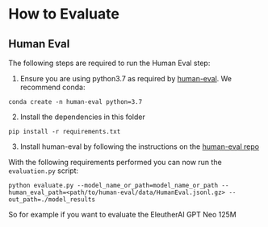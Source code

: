 # How to Evaluate

## Human Eval

The following steps are required to run the Human Eval step:
1. Ensure you are using python3.7 as required by [human-eval](https://github.com/openai/human-eval). We recommend conda:
```
conda create -n human-eval python=3.7
```
2. Install the dependencies in this folder
```
pip install -r requirements.txt
```
3. Install human-eval by following the instructions on the [human-eval repo](https://github.com/openai/human-eval#usage)


With the following requirements performed you can now run the `evaluation.py` script:
```
python evaluate.py --model_name_or_path=model_name_or_path --human_eval_path=<path/to/human-eval/data/HumanEval.jsonl.gz> --out_path=./model_results
```
So for example if you want to evaluate the EleutherAI GPT Neo 125M